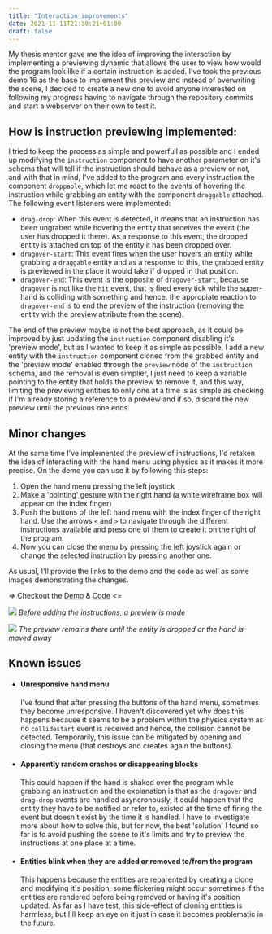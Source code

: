 ```yaml
---
title: "Interaction improvements"
date: 2021-11-11T21:30:21+01:00
draft: false
---
```


My thesis mentor gave me the idea of improving the interaction by implementing a previewing dynamic that allows the user to view how would the program look like if a certain instruction is added. I've took the previous demo 16 as the base to implement this preview and instead of overwriting the scene, I decided to create a new one to avoid anyone interested on following my progress having to navigate through the repository commits and start a webserver on their own to test it.

## How is instruction previewing implemented:

I tried to keep the process as simple and powerfull as possible and I ended up modifying the `instruction` component to have another parameter on it's schema that will tell if the instruction should behave as a preview or not, and with that in mind, I've added to the program and every instruction the component `droppable`, which let me react to the events of hovering the instruction while grabbing an entity with the component `draggable` attached. The following event listeners were implemented:

+ `drag-drop`: When this event is detected, it means that an instruction has been ungrabed while hovering the entity that receives the event (the user has dropped it there). As a response to this event, the dropped entity is attached on top of the entity it has been dropped over.
+ `dragover-start`: This event fires when the user hovers an entity while grabbing a `draggable` entity and as a response to this, the grabbed entity is previewed in the place it would take if dropped in that position.
+ `dragover-end`: This event is the opposite of `dragover-start`, because `dragover` is not like the `hit` event, that is fired every tick while the super-hand is colliding with something and hence, the appropiate reaction to `dragover-end` is to end the preview of the instruction (removing the entity with the preview attribute from the scene).

The end of the preview maybe is not the best approach, as it could be improved by just updating the `instruction` component disabling it's 'preview mode', but as I wanted to keep it as simple as possible, I add a new entity with the `instruction` component cloned from the grabbed entity and the 'preview mode' enabled through the `preview` node of the `instruction` schema, and the removal is even simplier, I just need to keep a variable pointing to the entity that holds the preview to remove it, and this way, limiting the previewing entities to only one at a time is as simple as checking if I'm already storing a reference to a preview and if so, discard the new preview until the previous one ends.

## Minor changes

At the same time I've implemented the preview of instructions, I'd retaken the idea of interacting with the hand menu using physics as it makes it more precise. On the demo you can use it by following this steps:
1. Open the hand menu pressing the left joystick
2. Make a 'pointing' gesture with the right hand (a white wireframe box will appear on the index finger)
3. Push the buttons of the left hand menu with the index finger of the right hand. Use the arrows `<` and `>` to navigate through the different instructions available and press one of them to create it on the right of the program.
4. Now you can close the menu by pressing the left joystick again or change the selected instruction by pressing another one.

As usual, I'll provide the links to the demo and the code as well as some images demonstrating the changes.

*=>* Checkout the [Demo](/vr-programming/demos/demo17) & [Code](https://github.com/jdjuli/aframe-vr-programming/blob/main/docs/demos/demo17/index.html) *<=*

![](/vr-programming/img/demo17_VR.jpg)
*Before adding the instructions, a preview is made*

![](/vr-programming/img/demo17_VR.gif)
*The preview remains there until the entity is dropped or the hand is moved away*

## Known issues

+ #### Unresponsive hand menu
  I've found that after pressing the buttons of the hand menu, sometimes they become unresponsive. I haven't discovered yet why does this happens because it seems to be a problem within the physics system as no `collidestart` event is received and hence, the collision cannot be detected. Temporarily, this issue can be mitigated by opening and closing the menu (that destroys and creates again the buttons).
+ #### Apparently random crashes or disappearing blocks
  This could happen if the hand is shaked over the program while grabbing an instruction and the explanation is that as the `dragover` and `drag-drop` events are handled asyncronously, it could happen that the entity they have to be notified or refer to, existed at the time of firing the event but doesn't exist by the time it is handled. I have to investigate more about how to solve this, but for now, the best 'solution' I found so far is to avoid pushing the scene to it's limits and try to preview the instructions at one place at a time.
+ #### Entities blink when they are added or removed to/from the program
  This happens because the entities are reparented by creating a clone and modifying it's position, some flickering might occur sometimes if the entities are rendered before being removed or having it's position updated. As far as I have test, this side-effect of cloning entities is harmless, but I'll keep an eye on it just in case it becomes problematic in the future.